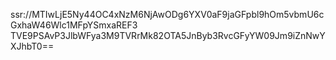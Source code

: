 ssr://MTIwLjE5Ny44OC4xNzM6NjAwODg6YXV0aF9jaGFpbl9hOm5vbmU6cGxhaW46Wlc1MFpYSmxaREF3
TVE9PSAvP3JlbWFya3M9TVRrMk82OTA5JnByb3RvcGFyYW09Jm9iZnNwYXJhbT0==
